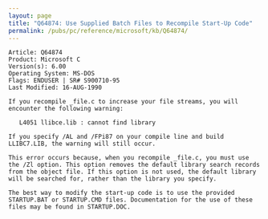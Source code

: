 ```yaml
---
layout: page
title: "Q64874: Use Supplied Batch Files to Recompile Start-Up Code"
permalink: /pubs/pc/reference/microsoft/kb/Q64874/
---
```


	Article: Q64874
	Product: Microsoft C
	Version(s): 6.00
	Operating System: MS-DOS
	Flags: ENDUSER | SR# S900710-95
	Last Modified: 16-AUG-1990
	
	If you recompile _file.c to increase your file streams, you will
	encounter the following warning:
	
	   L4051 llibce.lib : cannot find library
	
	If you specify /AL and /FPi87 on your compile line and build
	LLIBC7.LIB, the warning will still occur.
	
	This error occurs because, when you recompile _file.c, you must use
	the /Zl option. This option removes the default library search records
	from the object file. If this option is not used, the default library
	will be searched for, rather than the library you specify.
	
	The best way to modify the start-up code is to use the provided
	STARTUP.BAT or STARTUP.CMD files. Documentation for the use of these
	files may be found in STARTUP.DOC.
